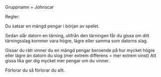 Gruppnamn = Johnscar

Regler:

Du satsar en mängd pengar i början av spelet. 

Sedan slår datorn en tärning, utifrån den tärningen får du gissa om ditt tärningsslag kommer vara högre, lägre eller samma som datorns slag.

Gissar du rätt vinner du en mängd pengar beroende på hur mycket högre eller lägre än datorn du slog (mer extrem differens = mer extrem vinst) Att gissa lika ger dig mycket mer pengar om du vinner.

Förlorar du så förlorar du allt.

